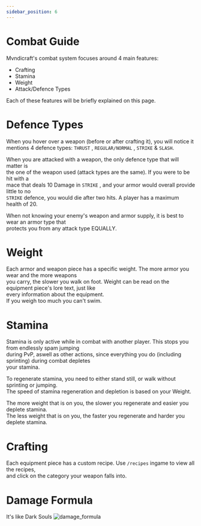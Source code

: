 ```yaml
---
sidebar_position: 6
---
```


# Combat Guide

Mvndicraft's combat system focuses around 4 main features:

- Crafting
- Stamina
- Weight
- Attack/Defence Types <br/>

Each of these features will be briefly explained on this page.

# Defence Types

When you hover over a weapon (before or after crafting it), you will notice it <br/>
mentions 4 defence types: `THRUST` , `REGULAR/NORMAL` , `STRIKE` & `SLASH`. <br/>

When you are attacked with a weapon, the only defence type that will matter is <br/>
the one of the weapon used (attack types are the same). If you were to be hit with a <br/>
mace that deals 10 Damage in `STRIKE` , and your armor would overall provide little to no <br/>
`STRIKE` defence, you would die after two hits. A player has a maximum health of 20. <br/>

When not knowing your enemy's weapon and armor supply, it is best to wear an armor type that <br/>
protects you from any attack type EQUALLY. <br/>

# Weight

Each armor and weapon piece has a specific weight. The more armor you wear and the more weapons <br/>
you carry, the slower you walk on foot. Weight can be read on the equipment piece's lore text, just like <br/>
every information about the equipment. <br/>
If you weigh too much you can't swim.

# Stamina

Stamina is only active while in combat with another player. This stops you from endlessly spam jumping <br/>
during PvP, aswell as other actions, since everything you do (including sprinting) during combat depletes <br/>
your stamina. <br/>

To regenerate stamina, you need to either stand still, or walk without sprinting or jumping. <br/>
The speed of stamina regeneration and depletion is based on your Weight. <br/>

The more weight that is on you, the slower you regenerate and easier you deplete stamina. <br/>
The less weight that is on you, the faster you regenerate and harder you deplete stamina. <br/>

# Crafting

Each equipment piece has a custom recipe. Use `/recipes` ingame to view all the recipes, <br/>
and click on the category your weapon falls into. <br/>

# Damage Formula

It's like Dark Souls
![damage_formula](https://github.com/darthpeti/mvndi-docs/assets/26354814/ff96c7d8-e70a-4692-ba41-eb39d6d9957a)
